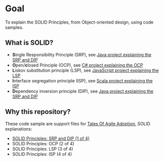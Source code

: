 # Goal
To explain the SOLID Principles, from Object-oriented design, using code samples.

## What is SOLID?
- **S**ingle Responsibility Principle (SRP), see [Java project explaining the SRP and DIP](/java "Java project")
- **O**pen/**c**losed Principle (OCP), see [C# project explaining the OCP](/csharp "C# project")
- **L**iskov substitution principle (LSP), see [JavaScript project explaining the LSP](/js "JavaScript project")
- **I**nterface segregation principle (ISP), see [Scala project explaining the ISP](/scala "Scala project")
- **D**ependency inversion principle (DIP), see [Java project explaining the SRP and DIP](/java "Java project")


## Why this repository?
These code sample are support files for [Tales Of Agile Adoption](http://tales-of-agile-adoption.blogspot.com "Blog home"), SOLID explanations:

- [SOLID Principles: SRP and DIP (1 of 4)](http://tales-of-agile-adoption.blogspot.com/2015/12/solid-principles-srp-and-dip-1-of-4.html "SOLID Principles: SRP and DIP (1 of 4)")
- SOLID Principles: OCP (2 of 4)
- SOLID Principles: LSP (3 of 4)
- SOLID Principles: ISP (4 of 4)



